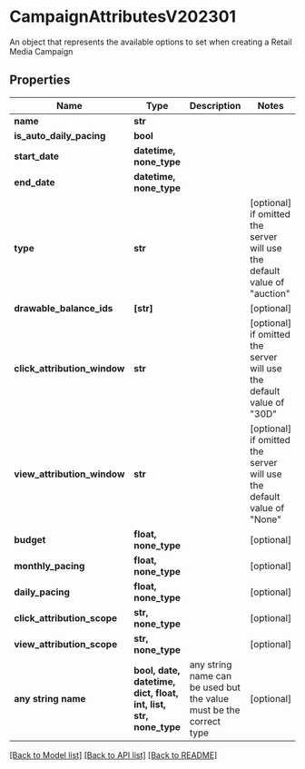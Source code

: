 # CampaignAttributesV202301

An object that represents the available options to set when creating a Retail Media Campaign

## Properties
Name | Type | Description | Notes
------------ | ------------- | ------------- | -------------
**name** | **str** |  | 
**is_auto_daily_pacing** | **bool** |  | 
**start_date** | **datetime, none_type** |  | 
**end_date** | **datetime, none_type** |  | 
**type** | **str** |  | [optional]  if omitted the server will use the default value of "auction"
**drawable_balance_ids** | **[str]** |  | [optional] 
**click_attribution_window** | **str** |  | [optional]  if omitted the server will use the default value of "30D"
**view_attribution_window** | **str** |  | [optional]  if omitted the server will use the default value of "None"
**budget** | **float, none_type** |  | [optional] 
**monthly_pacing** | **float, none_type** |  | [optional] 
**daily_pacing** | **float, none_type** |  | [optional] 
**click_attribution_scope** | **str, none_type** |  | [optional] 
**view_attribution_scope** | **str, none_type** |  | [optional] 
**any string name** | **bool, date, datetime, dict, float, int, list, str, none_type** | any string name can be used but the value must be the correct type | [optional]

[[Back to Model list]](../README.md#documentation-for-models) [[Back to API list]](../README.md#documentation-for-api-endpoints) [[Back to README]](../README.md)



